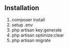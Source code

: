 ## Installation

1. composer install
2. setup .env
3. php artisan key:generate
4. php artisan optimize:clear
4. php artisan migrate
